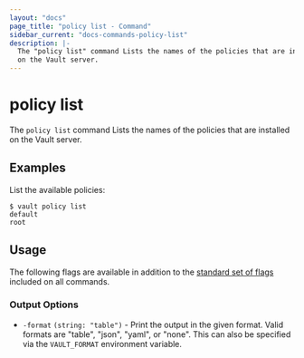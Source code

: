 ```yaml
---
layout: "docs"
page_title: "policy list - Command"
sidebar_current: "docs-commands-policy-list"
description: |-
  The "policy list" command Lists the names of the policies that are installed
  on the Vault server.
---
```


# policy list

The `policy list` command Lists the names of the policies that are installed on
the Vault server.

## Examples

List the available policies:

```text
$ vault policy list
default
root
```

## Usage

The following flags are available in addition to the [standard set of
flags](/docs/commands/index.html) included on all commands.

### Output Options

- `-format` `(string: "table")` - Print the output in the given format. Valid
  formats are "table", "json", "yaml", or "none". This can also be specified via the
  `VAULT_FORMAT` environment variable.

